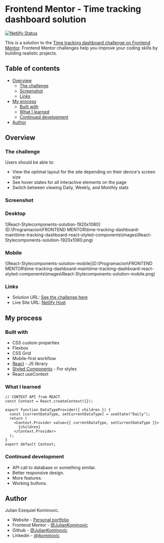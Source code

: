 # Frontend Mentor - Time tracking dashboard solution

[![Netlify Status](https://api.netlify.com/api/v1/badges/7a6e27e7-e858-4249-8683-4eff0307e41e/deploy-status)](https://app.netlify.com/sites/jk-time-tracking-dashboard/deploys)

This is a solution to the [Time tracking dashboard challenge on Frontend Mentor](https://www.frontendmentor.io/challenges/time-tracking-dashboard-UIQ7167Jw). Frontend Mentor challenges help you improve your coding skills by building realistic projects. 

## Table of contents

- [Overview](#overview)
  - [The challenge](#the-challenge)
  - [Screenshot](#screenshot)
  - [Links](#links)
- [My process](#my-process)
  - [Built with](#built-with)
  - [What I learned](#what-i-learned)
  - [Continued development](#continued-development)
- [Author](#author)



## Overview

### The challenge

Users should be able to:

- View the optimal layout for the site depending on their device's screen size
- See hover states for all interactive elements on the page
- Switch between viewing Daily, Weekly, and Monthly stats

### Screenshot

### Desktop

![React-Stylecomponents-solution-1920x1080](D:\Programacion\FRONTEND MENTOR\time-tracking-dashboard-main\time-tracking-dashboard-react-styled-components\images\React-Stylecomponents-solution-1920x1080.png)



### Mobile

![React-Stylecomponents-solution-mobile](D:\Programacion\FRONTEND MENTOR\time-tracking-dashboard-main\time-tracking-dashboard-react-styled-components\images\React-Stylecomponents-solution-mobile.png)



### Links

- Solution URL: [See the challenge here](https://www.frontendmentor.io/solutions/react-js-with-styled-components-and-usecontext-KuCzkZ7yE)
- Live Site URL: [Netlify Host](https://jk-time-tracking-dashboard.netlify.app/)

## My process

### Built with

- CSS custom properties
- Flexbox
- CSS Grid
- Mobile-first workflow
- [React](https://reactjs.org/) - JS library
- [Styled Components](https://styled-components.com/) - For styles
- React useContext



### What I learned

```react
// CONTEXT API from REACT
const Context = React.createContext({});

export function DataTypeProvider({ children }) {
  const [currentDataType, setCurrentDataType] = useState("Daily");
  return (
    <Context.Provider value={{ currentDataType, setCurrentDataType }}>
      {children}
    </Context.Provider>
  );
}
export default Context;
```

### Continued development

- API call to database or something similar.
- Better responsive design.
- More features.
- Working buttons.

## Author

Julian Ezequiel Kominovic.

- Website - [Personal portfolio](https://juliankominovic.github.io/portfolio/)
- Frontend Mentor - [@JulianKominovic](https://www.frontendmentor.io/profile/JulianKominovic)
- Github - [@JulianKominovic](https://github.com/JulianKominovic)
- Linkedin - [@jkominovic](https://www.linkedin.com/in/jkominovic/)
